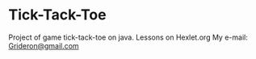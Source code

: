 Tick-Tack-Toe
=============

Project of game tick-tack-toe on java. Lessons on Hexlet.org
My e-mail: Grideron@gmail.com
